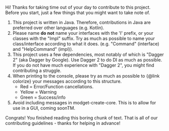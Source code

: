 Hi! Thanks for taking time out of your day to contribute to this project. 
Before you start, just a few things that you might want to take note of. 

1. This project is written in Java. Therefore, contributions in Java are preferred over other languages (e.g. Kotlin).
2. Please name **do not** name your interfaces with the 'I' prefix, or your classes with the "Impl" suffix.
Try as much as possible to name your class/interface according to what it does. (e.g. "Command" (interface) and "HelpCommand" (impl)).
3. This project uses a few dependencies, most notably of which is "Dagger 2" (aka Dagger by Google). Use Dagger 2 to do DI as much as possible.
If you do not have much experience with "Dagger 2", you might find contributing a struggle.
4. When printing to the console, please try as much as possible to {@link colorize} your messages according to this structure.
    - Red = Error/Function cancellations.
    - Yellow = Warning
    - Green = Success/info  
5. Avoid including messages in modget-create-core. This is to allow for use in a GUI, coming soonTM.

Congrats! You finished reading this boring chunk of text. That is all of our contributing guidelines - thanks for helping in advance!